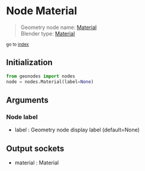 
# Node Material

> Geometry node name: [Material](https://docs.blender.org/manual/en/latest/modeling/geometry_nodes/input/material.html)<br>
  Blender type: [Material](https://docs.blender.org/api/current/bpy.types.GeometryNodeInputMaterial.html)
  
<sub>go to [index](/docs/index.md)</sub>

## Initialization

```python
from geonodes import nodes
node = nodes.Material(label=None)
```



## Arguments


### Node label

- label : Geometry node display label (default=None)

## Output sockets

- material : Material
